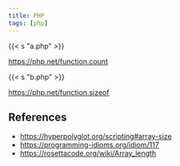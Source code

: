 ```yaml
---
title: PHP
tags: [php]
---
```


{{< s "a.php" >}}

<https://php.net/function.count>

{{< s "b.php" >}}

<https://php.net/function.sizeof>

## References

- <https://hyperpolyglot.org/scripting#array-size>
- <https://programming-idioms.org/idiom/117>
- <https://rosettacode.org/wiki/Array_length>
